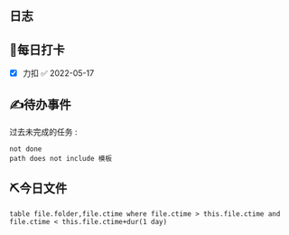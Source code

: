 ## 日志

## 💪每日打卡
- [x] 力扣 ✅ 2022-05-17

## ✍待办事件
过去未完成的任务 :
````tasks
not done
path does not include 模板
````


## ⛏今日文件
```dataview
table file.folder,file.ctime where file.ctime > this.file.ctime and file.ctime < this.file.ctime+dur(1 day)
```